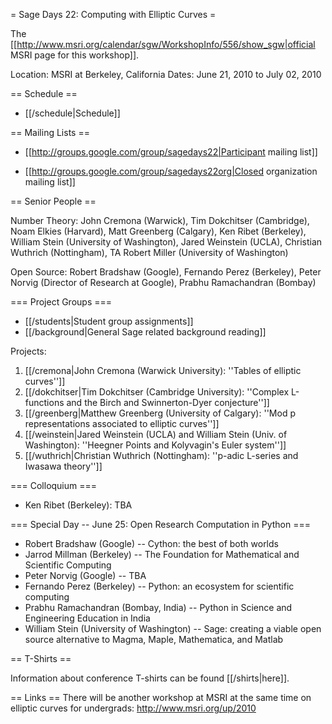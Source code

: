 = Sage Days 22: Computing with Elliptic Curves =

The [[http://www.msri.org/calendar/sgw/WorkshopInfo/556/show_sgw|official MSRI page for this workshop]].

Location: MSRI at Berkeley, California
Dates: June 21, 2010 to July 02, 2010

== Schedule ==

   * [[/schedule|Schedule]]

== Mailing Lists ==

   * [[http://groups.google.com/group/sagedays22|Participant mailing list]]

   * [[http://groups.google.com/group/sagedays22org|Closed organization mailing list]]

== Senior People ==

Number Theory: John Cremona (Warwick), Tim Dokchitser (Cambridge), Noam Elkies (Harvard), Matt Greenberg (Calgary), Ken Ribet (Berkeley), William Stein (University of Washington), Jared Weinstein (UCLA), Christian Wuthrich (Nottingham), TA Robert Miller (University of Washington)

Open Source: Robert Bradshaw (Google), Fernando Perez (Berkeley), Peter Norvig (Director of Research at Google),  Prabhu Ramachandran (Bombay)

=== Project Groups ===

 * [[/students|Student group assignments]]
 * [[/background|General Sage related background reading]]


Projects:

   1. [[/cremona|John Cremona (Warwick University): ''Tables of elliptic curves'']]
   2. [[/dokchitser|Tim Dokchitser (Cambridge University): ''Complex L-functions and the Birch and Swinnerton-Dyer conjecture'']]
   3. [[/greenberg|Matthew Greenberg (University of Calgary): ''Mod p representations associated to elliptic curves'']]
   4. [[/weinstein|Jared Weinstein (UCLA) and William Stein (Univ. of Washington): ''Heegner Points and Kolyvagin's Euler system'']]
   5. [[/wuthrich|Christian Wuthrich (Nottingham): ''p-adic L-series and Iwasawa theory'']]


=== Colloquium ===
   * Ken Ribet (Berkeley): TBA

=== Special Day -- June 25: Open Research Computation in Python ===

   * Robert Bradshaw (Google) -- Cython: the best of both worlds
   * Jarrod Millman (Berkeley) -- The Foundation for Mathematical and Scientific Computing 
   * Peter Norvig (Google) -- TBA
   * Fernando Perez (Berkeley) -- Python: an ecosystem for scientific computing
   * Prabhu Ramachandran (Bombay, India) -- Python in Science and Engineering Education in India
   * William Stein (University of Washington) -- Sage: creating a viable open source alternative to Magma, Maple, Mathematica, and Matlab

== T-Shirts ==

Information about conference T-shirts can be found [[/shirts|here]].

== Links ==
   There will be another workshop at MSRI at the same time on elliptic curves for undergrads: http://www.msri.org/up/2010
